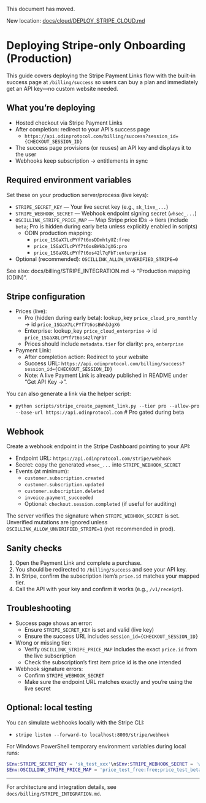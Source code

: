 This document has moved.

New location: [docs/cloud/DEPLOY_STRIPE_CLOUD.md](./cloud/DEPLOY_STRIPE_CLOUD.md)
# Deploying Stripe-only Onboarding (Production)

This guide covers deploying the Stripe Payment Links flow with the built-in success page at `/billing/success` so users can buy a plan and immediately get an API key—no custom website needed.

## What you’re deploying

- Hosted checkout via Stripe Payment Links
- After completion: redirect to your API’s success page
  - `https://api.odinprotocol.com/billing/success?session_id={CHECKOUT_SESSION_ID}`
- The success page provisions (or reuses) an API key and displays it to the user
- Webhooks keep subscription → entitlements in sync

## Required environment variables

Set these on your production server/process (live keys):

- `STRIPE_SECRET_KEY` — Your live secret key (e.g., `sk_live_...`)
- `STRIPE_WEBHOOK_SECRET` — Webhook endpoint signing secret (`whsec_...`)
- `OSCILLINK_STRIPE_PRICE_MAP` — Map Stripe price IDs → tiers (include `beta`; Pro is hidden during early beta unless explicitly enabled in scripts)
  - ODIN production mapping:
    - `price_1SGaX7LcPYf7t6osDDmhtyUZ:free`
    - `price_1SGaX7LcPYf7t6osBWkbJgXG:pro`
    - `price_1SGaX8LcPYf7t6os42l7qFbT:enterprise`
- Optional (recommended): `OSCILLINK_ALLOW_UNVERIFIED_STRIPE=0`

See also: docs/billing/STRIPE_INTEGRATION.md → “Production mapping (ODIN)”.

## Stripe configuration

- Prices (live):
  - Pro (hidden during early beta): lookup_key `price_cloud_pro_monthly` → id `price_1SGaX7LcPYf7t6osBWkbJgXG`
  - Enterprise: lookup_key `price_cloud_enterprise` → id `price_1SGaX8LcPYf7t6os42l7qFbT`
  - Prices should include `metadata.tier` for clarity: `pro`, `enterprise`
- Payment Link:
  - After completion action: Redirect to your website
  - Success URL: `https://api.odinprotocol.com/billing/success?session_id={CHECKOUT_SESSION_ID}`
  - Note: A live Payment Link is already published in README under “Get API Key →”.

You can also generate a link via the helper script:

- `python scripts/stripe_create_payment_link.py --tier pro --allow-pro --base-url https://api.odinprotocol.com`  # Pro gated during beta

## Webhook

Create a webhook endpoint in the Stripe Dashboard pointing to your API:

- Endpoint URL: `https://api.odinprotocol.com/stripe/webhook`
- Secret: copy the generated `whsec_...` into `STRIPE_WEBHOOK_SECRET`
- Events (at minimum):
  - `customer.subscription.created`
  - `customer.subscription.updated`
  - `customer.subscription.deleted`
  - `invoice.payment_succeeded`
  - Optional: `checkout.session.completed` (if useful for auditing)

The server verifies the signature when `STRIPE_WEBHOOK_SECRET` is set. Unverified mutations are ignored unless `OSCILLINK_ALLOW_UNVERIFIED_STRIPE=1` (not recommended in prod).

## Sanity checks

1. Open the Payment Link and complete a purchase.
2. You should be redirected to `/billing/success` and see your API key.
3. In Stripe, confirm the subscription item’s `price.id` matches your mapped tier.
4. Call the API with your key and confirm it works (e.g., `/v1/receipt`).

## Troubleshooting

- Success page shows an error:
  - Ensure `STRIPE_SECRET_KEY` is set and valid (live key)
  - Ensure the success URL includes `session_id={CHECKOUT_SESSION_ID}`
- Wrong or missing tier:
  - Verify `OSCILLINK_STRIPE_PRICE_MAP` includes the exact `price.id` from the live subscription
  - Check the subscription’s first item price id is the one intended
- Webhook signature errors:
  - Confirm `STRIPE_WEBHOOK_SECRET`
  - Make sure the endpoint URL matches exactly and you’re using the live secret

## Optional: local testing

You can simulate webhooks locally with the Stripe CLI:

- `stripe listen --forward-to localhost:8000/stripe/webhook`

For Windows PowerShell temporary environment variables during local runs:

```powershell
$Env:STRIPE_SECRET_KEY = 'sk_test_xxx'\n$Env:STRIPE_WEBHOOK_SECRET = 'whsec_xxx'
$Env:OSCILLINK_STRIPE_PRICE_MAP = 'price_test_free:free;price_test_beta:beta;price_test_enterprise:enterprise'  # Pro optional
```

---

For architecture and integration details, see `docs/billing/STRIPE_INTEGRATION.md`.
